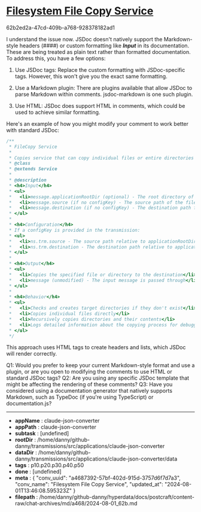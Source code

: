 # [Filesystem File Copy Service](https://claude.ai/chat/a4687392-57bf-402d-915d-3757d6f7d7a3)

62b2ed2a-47cd-409b-a768-928378182ad1

 I understand the issue now. JSDoc doesn't natively support the Markdown-style headers (####) or custom formatting like __*Input*__ in its documentation. These are being treated as plain text rather than formatted documentation. To address this, you have a few options:

1. Use JSDoc tags:
   Replace the custom formatting with JSDoc-specific tags. However, this won't give you the exact same formatting.

2. Use a Markdown plugin:
   There are plugins available that allow JSDoc to parse Markdown within comments. jsdoc-markdown is one such plugin.

3. Use HTML:
   JSDoc does support HTML in comments, which could be used to achieve similar formatting.

Here's an example of how you might modify your comment to work better with standard JSDoc:

```javascript
/**
 * FileCopy Service
 * 
 * Copies service that can copy individual files or entire directories on the local filesystem.
 * @class
 * @extends Service
 * 
 * @description
 * <h4>Input</h4>
 * <ul>
 *   <li>message.applicationRootDir (optional) - The root directory of the application</li>
 *   <li>message.source (if no configKey) - The source path of the file or directory to copy</li>
 *   <li>message.destination (if no configKey) - The destination path for the copied file or directory</li>
 * </ul>
 * 
 * <h4>Configuration</h4>
 * If a configKey is provided in the transmission:
 * <ul>
 *   <li>ns.trm.source - The source path relative to applicationRootDir</li>
 *   <li>ns.trm.destination - The destination path relative to applicationRootDir</li>
 * </ul>
 * 
 * <h4>Output</h4>
 * <ul>
 *   <li>Copies the specified file or directory to the destination</li>
 *   <li>message (unmodified) - The input message is passed through</li>
 * </ul>
 * 
 * <h4>Behavior</h4>
 * <ul>
 *   <li>Checks and creates target directories if they don't exist</li>
 *   <li>Copies individual files directly</li>
 *   <li>Recursively copies directories and their contents</li>
 *   <li>Logs detailed information about the copying process for debugging</li>
 * </ul>
 */
```

This approach uses HTML tags to create headers and lists, which JSDoc will render correctly.

Q1: Would you prefer to keep your current Markdown-style format and use a plugin, or are you open to modifying the comments to use HTML or standard JSDoc tags?
Q2: Are you using any specific JSDoc template that might be affecting the rendering of these comments?
Q3: Have you considered using a documentation generator that natively supports Markdown, such as TypeDoc (if you're using TypeScript) or documentation.js?

---

* **appName** : claude-json-converter
* **appPath** : claude-json-converter
* **subtask** : [undefined]
* **rootDir** : /home/danny/github-danny/transmissions/src/applications/claude-json-converter
* **dataDir** : /home/danny/github-danny/transmissions/src/applications/claude-json-converter/data
* **tags** : p10.p20.p30.p40.p50
* **done** : [undefined]
* **meta** : {
  "conv_uuid": "a4687392-57bf-402d-915d-3757d6f7d7a3",
  "conv_name": "Filesystem File Copy Service",
  "updated_at": "2024-08-01T13:46:08.595323Z"
}
* **filepath** : /home/danny/github-danny/hyperdata/docs/postcraft/content-raw/chat-archives/md/a468/2024-08-01_62b.md